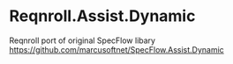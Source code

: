 # Reqnroll.Assist.Dynamic
Reqnroll port of original SpecFlow libary https://github.com/marcusoftnet/SpecFlow.Assist.Dynamic
